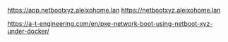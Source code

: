 https://app.netbootxyz.aleixohome.lan
https://netbootxyz.aleixohome.lan



https://a-t-engineering.com/en/pxe-network-boot-using-netboot-xyz-under-docker/